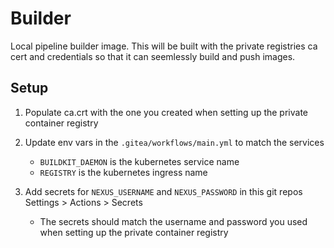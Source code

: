 # Builder

Local pipeline builder image. This will be built with the private registries ca cert and credentials so that it can seemlessly build and push images.

## Setup

1. Populate ca.crt with the one you created when setting up the private container registry

2. Update env vars in the `.gitea/workflows/main.yml` to match the services

   - `BUILDKIT_DAEMON` is the kubernetes service name
   - `REGISTRY` is the kubernetes ingress name

3. Add secrets for `NEXUS_USERNAME` and `NEXUS_PASSWORD` in this git repos Settings > Actions > Secrets

   - The secrets should match the username and password you used when setting up the private container registry
